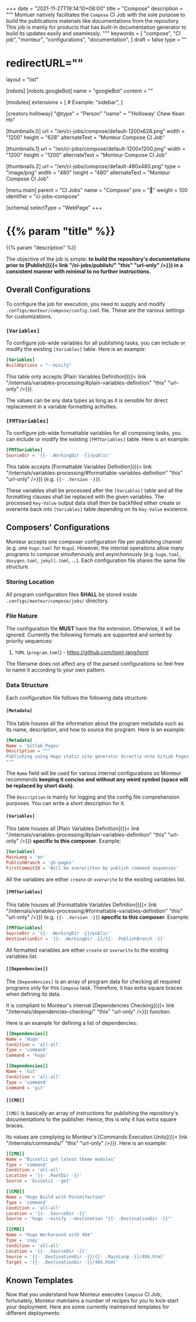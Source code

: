 +++
date = "2021-11-27T19:14:10+08:00"
title = "Compose"
description = """
Montuer natively facilitates the `Compose` CI Job with the sole purpose to
build the publications materials like documentations from the repository. This
job is mainly for products that has built-in documentation generator to build
its updates easily and seamlessly.
"""
keywords = [
	"compose",
	"CI job",
	"monteur",
	"configurations",
	"documentation",
]
draft = false
type = ""
# redirectURL=""
layout = "list"


[robots]
[robots.googleBot]
name = "googleBot"
content = ""


[modules]
extensions = [
	# Example: "sidebar",
]


[creators.holloway]
"@type" = "Person"
"name" = "'Holloway' Chew Kean Ho"


[thumbnails.0]
url = "/en/ci-jobs/compose/default-1200x628.png"
width = "1200"
height = "628"
alternateText = "Monteur Compose CI Job"

[thumbnails.1]
url = "/en/ci-jobs/compose/default-1200x1200.png"
width = "1200"
height = "1200"
alternateText = "Monteur Compose CI Job"

[thumbnails.2]
url = "/en/ci-jobs/compose/default-480x480.png"
type = "image/png"
width = "480"
height = "480"
alternateText = "Monteur Compose CI Job"


[menu.main]
parent = "CI Jobs"
name = "Compose"
pre = "📝"
weight = 100
identifier = "ci-jobs-compose"


[schema]
selectType = "WebPage"
+++

# {{% param "title" %}}
{{% param "description" %}}

The objective of the job is simple: **to build the repository's documentations
prior to [Publish]({{< link "/ci-jobs/publish/" "this" "url-only" />}}) in a
consistent manner with minimal to no further instructions**.




## Overall Configurations
To configure the job for execution, you need to supply and modify
`.configs/monteur/compose/config.toml` file. These are the various settings for
customizations.



### `[Variables]`
To configure job-wide variables for all publishing tasks, you can include or
modify the existing `[Variables]` table. Here is an example:

```toml {linenos=table,hl_lines=[],linenostart=1}
[Variables]
BuildOptions = "--minify"
```

This table only accepts [Plain Variables Definition]({{< link
"/internals/variables-processing/#plain-variables-definition" "this"
"url-only" />}}).

The values can be any data types as long as it is sensible for direct
replacement in a variable formatting activities.



### `[FMTVariables]`
To configure job-wide formattable variables for all composing tasks, you can
include or modify the existing `[FMTVariables]` table. Here is an example:

```toml {linenos=table,hl_lines=[],linenostart=1}
[FMTVariables]
SourceDir = '{{- .WorkingDir -}}/public'
```

This table accepts [Formattable Variables Definition]({{< link
"/internals/variables-processing/#formattable-variables-definition" "this"
"url-only" />}}) (e.g. `{{- .Version -}}`).

These variables shall be processed after the `[Variables]` table and all the
formatting clauses shall be replaced with the given variables. The processed
`Key-Value` output data shall then be backfilled either create or overwrite back
into `[Variables]` table depending on its `Key-Value` existence.




## Composers' Configurations
Monteur accepts one composer configuration file per publishing channel (e.g.
one `hugo.toml` for `Hugo`). However, the internal operations
allow many programs to compose simultenously and asynchonously (e.g.
`hugo.toml`, `doxygen.toml`, `jekyll.toml`, ...). Each configuration file shares
the same file structure.



### Storing Location
All program configuration files **SHALL** be stored inside
`.configs/monteur/compose/jobs/` directory.



### File Nature
The configuration file **MUST** have the file extension. Otherwise, it will be
ignored. Currently the following formats are supported and sorted by priority
sequences:

1. `TOML` (`program.toml`) - https://github.com/toml-lang/toml

The filename does not affect any of the parsed configurations so feel free to
name it according to your own pattern.



### Data Structure
Each configuration file follows the following data structure:


#### `[Metadata]`
This table houses all the information about the program metadata such as its
name, description, and how to source the program. Here is an example:

```toml {linenos=table,hl_lines=[],linenostart=1}
[Metadata]
Name = 'Gitlab Pages'
Description = """
Publishing using Hugo static site generator directly onto GitLab Pages.
"""
```

The `Name` field will be used for various internal configurations so Monteur
recommends **keeping it concise and without any weird symbol (space will be
replaced by short dash)**.

The `Description` is mainly for logging and the config file comprehension
purposes. You can write a short description for it.


#### `[Variables]`
This table houses all [Plain Variables Definition]({{< link
"/internals/variables-processing/#plain-variables-definition" "this"
"url-only" />}}) **specific to this composer**. Example:

```toml {linenos=table,hl_lines=[],linenostart=1}
[Variables]
MainLang = 'en'
PublishBranch = 'gh-pages'
FirstCommitID = 'Will be overwritten by publish command sequences'
```

All the variables are either `create` or `overwrite` to the existing variables
list.


#### `[FMTVariables]`
This table houses all [Formattable Variables Definition]({{< link
"/internals/variables-processing/#formattable-variables-definition" "this"
"url-only" />}}) (e.g. `{{- .Version -}}`) **specific to this composer**.
Example:

```toml {linenos=table,hl_lines=[],linenostart=1}
[FMTVariables]
SourceDir = '{{- .WorkingDir -}}/public'
DestinationDir = '{{- .WorkingDir -}}/{{- .PublishBranch -}}'
```

All formatted variables are either `create` or `overwrite` to the existing
variables list.


#### `[[Dependencies]]`
The `[Dependencies]` is an array of program data for checking all required
programs only for this `Compose` task. Therefore, it has extra square braces
when defining its data.

It is compliant to Monteur's internal [Dependencies Checking]({{< link
"/internals/dependencies-checking/" "this" "url-only" />}}) function.

Here is an example for defining a list of dependencies:

```toml {linenos=table,hl_lines=[],linenostart=1}
[[Dependencies]]
Name = 'Hugo'
Condition = 'all-all'
Type = 'command'
Command = 'hugo'

[[Dependencies]]
Name = 'Git'
Condition = 'all-all'
Type = 'command'
Command = 'git'
```


#### `[[CMD]]`
`[CMD]` is basically an array of instructions for publishing the repository's
documentations to the publisher. Hence, this is why it has extra square braces.

Its values are complying to Monteur's [Commands Execution Units]({{< link
"/internals/commands/" "this" "url-only" />}}). Here is an example:

```toml {linenos=table,hl_lines=[],linenostart=1}
[[CMD]]
Name = "Bissetii get latest theme modules"
Type = 'command'
Condition = 'all-all'
Location = '{{- .RootDir -}}'
Source = 'bissetii --get'

[[CMD]]
Name = "Hugo Build with Minimifaction"
Type = 'command'
Condition = 'all-all'
Location = '{{- .SourceDir -}}'
Source = 'hugo --minify --destination "{{- .DestinationDir -}}"'

[[CMD]]
Name = "Hugo Workaround with 404"
Type = 'copy'
Condition = 'all-all'
Location = '{{- .SourceDir -}}'
Source = '{{- .DestinationDir -}}/{{- .MainLang -}}/404.html'
Target = '{{- .DestinationDir -}}/404.html'
```




## Known Templates
Now that you understand how Monteur executes `Compose` CI Job, fortunately,
Monteur maintains a number of recipes for you to kick-start your deployment.
Here are some currently maintained templates for different deployments:
